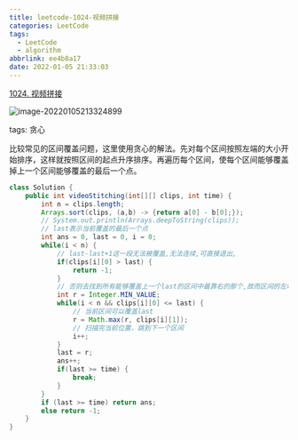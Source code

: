 ```yaml
---
title: leetcode-1024-视频拼接
categories: LeetCode
tags:
  - LeetCode
  - algorithm
abbrlink: ee4b8a17
date: 2022-01-05 21:33:03
---
```


[1024. 视频拼接](https://leetcode-cn.com/problems/video-stitching/)

![image-20220105213324899](https://gitee.com/cao_ziqiang/img/raw/master/20220105213324.png)

tags: 贪心

比较常见的区间覆盖问题，这里使用贪心的解法。先对每个区间按照左端的大小开始排序，这样就按照区间的起点升序排序。再遍历每个区间，使每个区间能够覆盖掉上一个区间能够覆盖的最后一个点。

```java
class Solution {
    public int videoStitching(int[][] clips, int time) {
        int n = clips.length;
        Arrays.sort(clips, (a,b) -> {return a[0] - b[0];});
        // System.out.println(Arrays.deepToString(clips));
        // last表示当前覆盖的最后一个点
        int ans = 0, last = 0, i = 0;
        while(i < n) {
            // last-last+1这一段无法被覆盖,无法连续,可直接退出,
            if(clips[i][0] > last) {
                return -1;
            }
            // 否则去找到所有能够覆盖上一个last的区间中最靠右的那个,故而区间的左端点依然需要小于或是等于last
            int r = Integer.MIN_VALUE;
            while(i < n && clips[i][0] <= last) {
                // 当前区间可以覆盖last
                r = Math.max(r, clips[i][1]);
                // 扫描完当前位置，跳到下一个区间
                i++;
            }
            last = r;
            ans++;
            if(last >= time) {
                break;
            }
        }
        if (last >= time) return ans;
        else return -1;
    }
}
```

